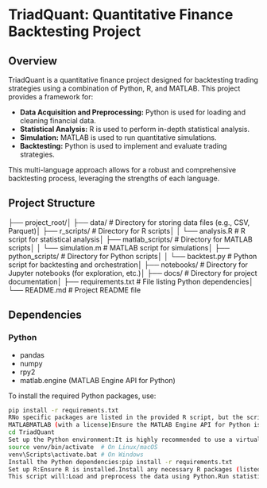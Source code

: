 # TriadQuant: Quantitative Finance Backtesting Project

## Overview

TriadQuant is a quantitative finance project designed for backtesting trading strategies using a combination of Python, R, and MATLAB. This project provides a framework for:

* **Data Acquisition and Preprocessing:** Python is used for loading and cleaning financial data.
* **Statistical Analysis:** R is used to perform in-depth statistical analysis.
* **Simulation:** MATLAB is used to run quantitative simulations.
* **Backtesting:** Python is used to implement and evaluate trading strategies.

This multi-language approach allows for a robust and comprehensive backtesting process, leveraging the strengths of each language.

## Project Structure

├── project_root/│   ├── data/             # Directory for storing data files (e.g., CSV, Parquet)│   ├── r_scripts/        # Directory for R scripts│   │   └── analysis.R    # R script for statistical analysis│   ├── matlab_scripts/   # Directory for MATLAB scripts│   │   └── simulation.m  # MATLAB script for simulations│   ├── python_scripts/   # Directory for Python scripts│   │   └── backtest.py   # Python script for backtesting and orchestration│   ├── notebooks/        # Directory for Jupyter notebooks (for exploration, etc.)│   ├── docs/             # Directory for project documentation│   ├── requirements.txt  # File listing Python dependencies│   └── README.md         # Project README file
## Dependencies

### Python

* pandas
* numpy
* rpy2
* matlab.engine (MATLAB Engine API for Python)

To install the required Python packages, use:

```bash
pip install -r requirements.txt
RNo specific packages are listed in the provided R script, but the script uses base R functions.  If your analysis.R script uses any R packages, list them here and how to install them.  For example:install.packages("some_r_package")
MATLABMATLAB (with a license)Ensure the MATLAB Engine API for Python is installed.SetupClone the repository:git clone <your_repository_url>
cd TriadQuant
Set up the Python environment:It is highly recommended to use a virtual environment:python3 -m venv venv
source venv/bin/activate  # On Linux/macOS
venv\Scripts\activate.bat # On Windows
Install the Python dependencies:pip install -r requirements.txt
Set up R:Ensure R is installed.Install any necessary R packages (listed in the R section above).Set up MATLAB:Ensure MATLAB is installed.Install the MATLAB Engine API for Python.  Follow the instructions in the MATLAB documentation.Data:Place your data files (e.g., data.csv, data.parquet) in the data/ directory.Modify the data_file variable in python_scripts/backtest.py to point to your data file.UsageRun the backtest.py script:python python_scripts/backtest.py
This script will:Load and preprocess the data using Python.Run statistical analysis using the analysis.R script.Run simulations using the simulation.m script.Perform a backtest using Python.Print the results.CustomizationData: Modify the load_data function in python_scripts/backtest.py to handle different data sources or formats.Preprocessing: Customize the preprocess_data function in python_scripts/backtest.py to perform your desired feature engineering.R Analysis: Modify the analysis.R script to perform the specific statistical analyses you need.MATLAB Simulation: Modify the simulation.m script to implement your quantitative finance simulations